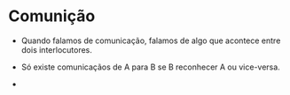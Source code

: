 Comunição
===========
- Quando falamos de comunicação, falamos de algo que acontece  entre dois interlocutores. 
- Só existe comunicaçãos de A para B se B reconhecer A ou vice-versa.

- 
